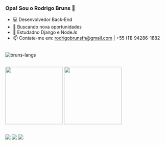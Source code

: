 ### Opa! Sou o Rodrigo Bruns 👋


- 💻 Desenvolvedor Back-End 
- 🔭 Buscando nova oportunidades 
- 🌱 Estudadno Django e NodeJs
- 📫 Contate-me em: rodrigobrunsfh@gmail.com | +55 (11) 94286-1882

##

<img alt="bruns-langs" src="https://skillicons.dev/icons?i=python,django,next,react,mysql,html,css,nodejs,js,ts">

##

<div>
  <img height="180em" src="https://github-readme-stats.vercel.app/api?username=RoBruns&count_private=true&show_icons=true&theme=dracula">
  <img height="180em" src="https://github-readme-stats.vercel.app/api/top-langs/?username=RoBruns&layout=compact&langs_count=7&theme=dracula"/>
</div>

##

<div> 
  <a href="https://www.linkedin.com/in/rodrigo-guido-bruns-filho-299095238/" target="_blank"><img src="https://img.shields.io/badge/-LinkedIn-%230077B5?style=for-the-badge&logo=linkedin&logoColor=white" target="_blank"></a> 
  <a href = "mailto:rodrigobrunsfh@gmail.com"><img src="https://img.shields.io/badge/-Gmail-%23333?style=for-the-badge&logo=gmail&logoColor=white" target="_blank"></a>
  <a href="https://instagram.com/lbrunss" target="_blank"><img src="https://img.shields.io/badge/-Instagram-%23E4405F?style=for-the-badge&logo=instagram&logoColor=white" target="_blank"></a>
</div>
